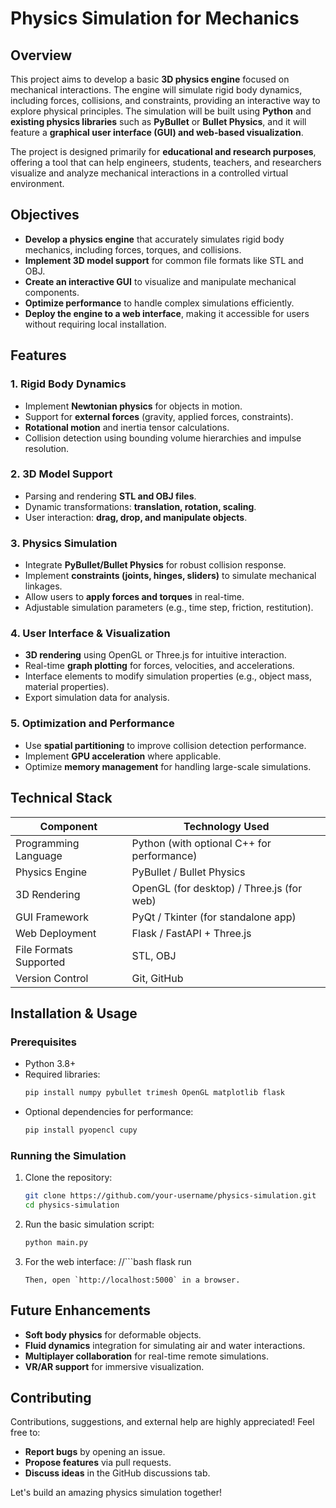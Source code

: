 # Physics Simulation for Mechanics

## Overview
This project aims to develop a basic **3D physics engine** focused on mechanical interactions. The engine will simulate rigid body dynamics, including forces, collisions, and constraints, providing an interactive way to explore physical principles. The simulation will be built using **Python** and **existing physics libraries** such as **PyBullet** or **Bullet Physics**, and it will feature a **graphical user interface (GUI) and web-based visualization**.

The project is designed primarily for **educational and research purposes**, offering a tool that can help engineers, students, teachers, and researchers visualize and analyze mechanical interactions in a controlled virtual environment.

## Objectives
- **Develop a physics engine** that accurately simulates rigid body mechanics, including forces, torques, and collisions.
- **Implement 3D model support** for common file formats like STL and OBJ.
- **Create an interactive GUI** to visualize and manipulate mechanical components.
- **Optimize performance** to handle complex simulations efficiently.
- **Deploy the engine to a web interface**, making it accessible for users without requiring local installation.

## Features
### 1. **Rigid Body Dynamics**
- Implement **Newtonian physics** for objects in motion.
- Support for **external forces** (gravity, applied forces, constraints).
- **Rotational motion** and inertia tensor calculations.
- Collision detection using bounding volume hierarchies and impulse resolution.

### 2. **3D Model Support**
- Parsing and rendering **STL and OBJ files**.
- Dynamic transformations: **translation, rotation, scaling**.
- User interaction: **drag, drop, and manipulate objects**.

### 3. **Physics Simulation**
- Integrate **PyBullet/Bullet Physics** for robust collision response.
- Implement **constraints (joints, hinges, sliders)** to simulate mechanical linkages.
- Allow users to **apply forces and torques** in real-time.
- Adjustable simulation parameters (e.g., time step, friction, restitution).

### 4. **User Interface & Visualization**
- **3D rendering** using OpenGL or Three.js for intuitive interaction.
- Real-time **graph plotting** for forces, velocities, and accelerations.
- Interface elements to modify simulation properties (e.g., object mass, material properties).
- Export simulation data for analysis.

### 5. **Optimization and Performance**
- Use **spatial partitioning** to improve collision detection performance.
- Implement **GPU acceleration** where applicable.
- Optimize **memory management** for handling large-scale simulations.

## Technical Stack
| Component                 | Technology Used          |
|---------------------------|-------------------------|
| Programming Language      | Python (with optional C++ for performance) |
| Physics Engine           | PyBullet / Bullet Physics |
| 3D Rendering             | OpenGL (for desktop) / Three.js (for web) |
| GUI Framework            | PyQt / Tkinter (for standalone app) |
| Web Deployment           | Flask / FastAPI + Three.js |
| File Formats Supported   | STL, OBJ |
| Version Control          | Git, GitHub |

## Installation & Usage
### Prerequisites
- Python 3.8+
- Required libraries:
  ```bash
  pip install numpy pybullet trimesh OpenGL matplotlib flask
  ```
- Optional dependencies for performance:
  ```bash
  pip install pyopencl cupy
  ```

### Running the Simulation
1. Clone the repository:
   ```bash
   git clone https://github.com/your-username/physics-simulation.git
   cd physics-simulation
   ```
2. Run the basic simulation script:
   ```bash
   python main.py
   ```
3. For the web interface:
   //```bash
   flask run
   ```
   Then, open `http://localhost:5000` in a browser.

## Future Enhancements
- **Soft body physics** for deformable objects.
- **Fluid dynamics** integration for simulating air and water interactions.
- **Multiplayer collaboration** for real-time remote simulations.
- **VR/AR support** for immersive visualization.

## Contributing
Contributions, suggestions, and external help are highly appreciated! Feel free to:
- **Report bugs** by opening an issue.
- **Propose features** via pull requests.
- **Discuss ideas** in the GitHub discussions tab.

Let's build an amazing physics simulation together!

